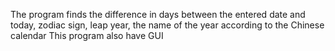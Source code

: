 The program finds the difference in days between the entered date and today, zodiac sign, leap year, the name of the year according to the Chinese calendar
This program also have GUI
